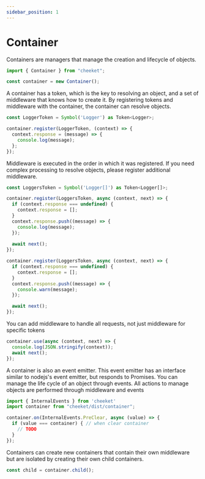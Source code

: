 ```yaml
---
sidebar_position: 1
---
```


# Container

Containers are managers that manage the creation and lifecycle of objects.  

```typescript
import { Container } from "cheeket";

const container = new Container();
```

A container has a token, which is the key to resolving an object, and a set of middleware that knows how to create it.
By registering tokens and middleware with the container, the container can resolve objects.

```typescript
const LoggerToken = Symbol('Logger') as Token<Logger>;

container.register(LoggerToken, (context) => {
  context.response = (message) => {
    console.log(message);
  };
});
```

Middleware is executed in the order in which it was registered. If you need complex processing to resolve objects, please register additional middleware.

```typescript
const LoggersToken = Symbol('Logger[]') as Token<Logger[]>;

container.register(LoggersToken, async (context, next) => {
  if (context.response === undefined) {
    context.response = [];
  }
  context.response.push((message) => {
    console.log(message);
  });
  
  await next();
});

container.register(LoggersToken, async (context, next) => {
  if (context.response === undefined) {
    context.response = [];
  }
  context.response.push((message) => {
    console.warn(message);
  });

  await next();
});
```

You can add middleware to handle all requests, not just middleware for specific tokens

```typescript
container.use(async (context, next) => {
  console.log(JSON.stringify(context));
  await next();
});
```

A container is also an event emitter. This event emitter has an interface similar to nodejs's event emitter, but responds to Promises.
You can manage the life cycle of an object through events. 
All actions to manage objects are performed through middleware and events

```typescript
import { InternalEvents } from 'cheeket'
import container from "cheeket/dist/container";

container.on(InternalEvents.PreClear, async (value) => {
  if (value === container) { // when clear container
    // TODO
  }
});
```

Containers can create new containers that contain their own middleware but are isolated by creating their own child containers.

```typescript
const child = container.child();
```